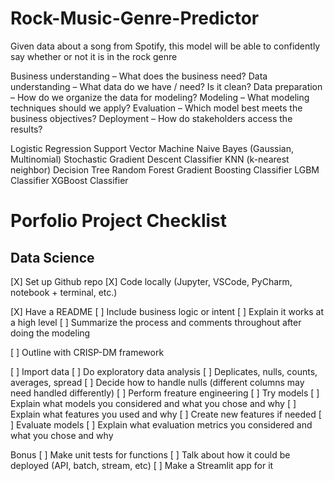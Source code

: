 # Rock-Music-Genre-Predictor
Given data about a song from Spotify, this model will be able to confidently say whether or not it is in the rock genre


Business understanding – What does the business need?
Data understanding – What data do we have / need? Is it clean?
Data preparation – How do we organize the data for modeling?
Modeling – What modeling techniques should we apply?
Evaluation – Which model best meets the business objectives?
Deployment – How do stakeholders access the results?

Logistic Regression
Support Vector Machine
Naive Bayes (Gaussian, Multinomial)
Stochastic Gradient Descent Classifier
KNN (k-nearest neighbor)
Decision Tree
Random Forest
Gradient Boosting Classifier
LGBM Classifier
XGBoost Classifier


# Porfolio Project Checklist

## Data Science

[X] Set up Github repo
[X] Code locally (Jupyter, VSCode, PyCharm, notebook + terminal, etc.)

[X] Have a README
[ ] Include business logic or intent
[ ] Explain it works at a high level
[ ] Summarize the process and comments throughout after doing the modeling

[ ] Outline with CRISP-DM framework

[ ] Import data
[ ] Do exploratory data analysis
[ ] Deplicates, nulls, counts, averages, spread
[ ] Decide how to handle nulls (different columns may need handled differently)
[ ] Perform freature engineering
[ ] Try models
[ ] Explain what models you considered and what you chose and why
[ ] Explain what features you used and why
[ ] Create new features if needed
[ ] Evaluate models
[ ] Explain what evaluation metrics you considered and what you chose and why

Bonus
[ ] Make unit tests for functions
[ ] Talk about how it could be deployed (API, batch, stream, etc)
[ ] Make a Streamlit app for it